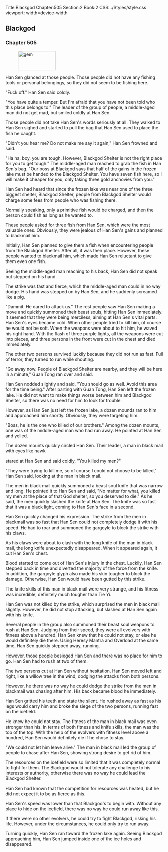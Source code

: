 Title:Blackgod 
Chapter:505 
Section:2 
Book:2 
CSS:../Styles/style.css 
viewport: width=device-width
  
## Blackgod
### Chapter 505 
<figure>
	<img src="../Images/gem.gif" alt="gem" id="gem" width="120" height="60" />
</figure>
  

  
  Han Sen glanced at those people. Those people did not have any fishing tools or personal belongings, so they did not seem to be fishing here.

"Fuck off." Han Sen said coldly.

"You have quite a temper. But I'm afraid that you have not been told who this place belongs to." The leader of the group of people, a middle-aged man did not get mad, but smiled coldly at Han Sen.

Those people did not take Han Sen's words seriously at all. They walked to Han Sen sighed and started to pull the bag that Han Sen used to place the fish he caught.

"Didn't you hear me? Do not make me say it again," Han Sen frowned and said.

"Ha ha, boy, you are tough. However, Blackgod Shelter is not the right place for you to get tough." The middle-aged man reached to grab the fish in Han Sen's bag. "Our boss at Blackgod says that half of the gains in the frozen lake must be handed to the Blackgod Shelter. You have seven fish here, so I will make it cheaper for you, only taking three gold anchovies from you."

Han Sen had heard that since the frozen lake was near one of the three biggest shelter, Blackgod Shelter, people from Blackgod Shelter would charge some fees from people who was fishing there.

Normally speaking, only a primitive fish would be charged, and then the person could fish as long as he wanted to.

These people asked for three fish from Han Sen, which were the most valuable ones. Obviously, they were jealous of Han Sen's gains and planned to blackmail him.

Initially, Han Sen planned to give them a fish when encountering people from the Blackgod Shelter. After all, it was their place. However, these people wanted to blackmail him, which made Han Sen reluctant to give them even one fish.

Seeing the middle-aged man reaching to his back, Han Sen did not speak but stepped on his hand.

The strike was fast and fierce, which the middle-aged man could in no way dodge. His hand was stepped on by Han Sen, and he suddenly screamed like a pig.

"Dammit. He dared to attack us." The rest people saw Han Sen making a move and quickly summoned their beast souls, hitting Han Sen immediately. It seemed that they were being merciless, aiming at Han Sen's vital parts. Han Sen's eyes became cold. When other people tried to kill him, of course he would not be soft. When the weapons were about to hit him, he waved his right hand. With the flash of three purple lights, all the weapons were cut into pieces, and three persons in the front were cut in the chest and died immediately.

The other two persons survived luckily because they did not run as fast. Full of terror, they turned to run while shouting.

"Go away now. People of Blackgod Shelter are nearby, and they will be here in a minute," Guan Tong ran over and said.

Han Sen nodded slightly and said, "You should go as well. Avoid this area for the time being." After parting with Guan Tong, Han Sen left the frozen lake. He did not want to make things worse between him and Blackgod Shelter, so there was no need for him to look for trouble.

However, as Han Sen just left the frozen lake, a dozen mounds ran to him and approached him shortly. Obviously, they were targeting him.

"Boss, he is the one who killed of our brothers." Among the dozen mounts, one was of the middle-aged man who had run away. He pointed at Han Sen and yelled.

The dozen mounts quickly circled Han Sen. Their leader, a man in black mail with eyes like hawk

stared at Han Sen and said coldly, "You killed my men?"

"They were trying to kill me, so of course I could not choose to be killed," Han Sen said, looking at the man in black mail.

The men in black mail quickly summoned a beast soul knife that was narrow and long. He pointed it to Han Sen and said, "No matter for what, you killed my men at the place of that God shelter, so you deserved to die." As he said, the men quickly slashed the knife at Han Sen. The knife was so fast that it was a black light, coming to Han Sen's face in a second.

Han Sen quickly changed his expression. The strike from the men in blackmail was so fast that Han Sen could not completely dodge it with his speed. He had to roar and summoned the gargoyle to block the strike with his claws.

As his claws were about to clash with the long knife of the man in black mail, the long knife unexpectedly disappeared. When it appeared again, it cut Han Sen's chest.

Blood started to come out of Han Sen's injury in the chest. Luckily, Han Sen stepped back in time and diverted the majority of the force from the knife. In addition, the gargoyle glyph also made his skin tougher to block the damage. Otherwise, Han Sen would have been gutted by this strike.

The knife skills of this man in black mail were very strange, and his fitness was incredible, definitely much tougher than Tie Yi.

Han Sen was not killed by the strike, which surprised the men in black mail slightly. However, he did not stop attacking, but slashed at Han Sen again with his knife.

Several people in the group also summoned their beast soul weapons to rush at Han Sen. Judging from their speed, they were all evolvers with fitness above a hundred. Han Sen knew that he could not stay, or else he would definitely die there. Using Heresy Mantra and Overload at the same time, Han Sen quickly stepped away, running.

However, those people besieged Han Sen and there was no place for him to go. Han Sen had to rush at two of them.

The two persons cut at Han Sen without hesitation. Han Sen moved left and right, like a willow tree in the wind, dodging the attacks from both persons.

However, he there was no way he could dodge the strike from the men in blackmail was chasing after him. His back became blood he immediately.

Han Sen gritted his teeth and state the silent. He rushed away as fast as his legs would carry him and broke the siege of the two persons, running fast on the icefield.

He knew he could not stay. The fitness of the man in black mail was even stronger than his. In terms of both fitness and knife skills, the man was the top of the top. With the help of the evolvers with fitness level above a hundred, Han Sen would definitely die if he chose to stay.

"We could not let him leave alive." The man in black mail led the group of people to chase after Han Sen, showing strong desire to get rid of him.

The resources on the icefield were so limited that it was completely normal to fight for them. The Blackgod would not tolerate any challenge to his interests or authority, otherwise there was no way he could lead the Blackgod Shelter.

Han Sen had known that the competition for resources was heated, but he did not expect it to be as fierce as this.

Han Sen's speed was lower than that Blackgod's to begin with. Without any place to hide on the icefield, there was no way he could run away like this.

If there were no other evolvers, he could try to fight Blackgod, risking his life. However, under the circumstances, he could only try to run away.

Turning quickly, Han Sen ran toward the frozen lake again. Seeing Blackgod approaching him, Han Sen jumped inside one of the ice holes and disappeared.
